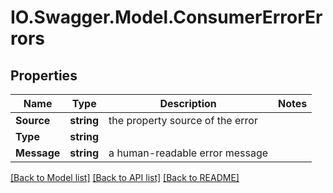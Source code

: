 # IO.Swagger.Model.ConsumerErrorErrors
## Properties

Name | Type | Description | Notes
------------ | ------------- | ------------- | -------------
**Source** | **string** | the property source of the error | 
**Type** | **string** |  | 
**Message** | **string** | a human-readable error message | 

[[Back to Model list]](../README.md#documentation-for-models) [[Back to API list]](../README.md#documentation-for-api-endpoints) [[Back to README]](../README.md)

